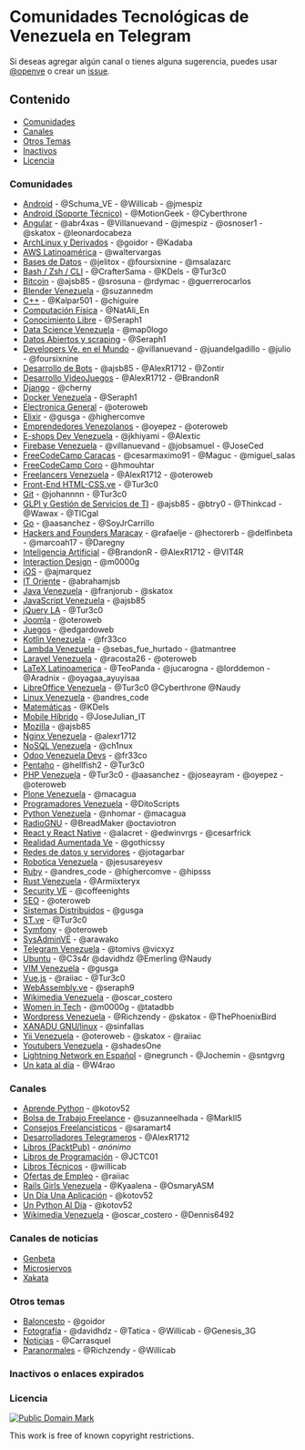 Comunidades Tecnológicas de Venezuela en Telegram
=================================================

Si deseas agregar algún canal o tienes alguna sugerencia, puedes usar [@openve](https://t.me/openve) o crear un [issue](https://github.com/OpenVE/comunidades-en-telegram/issues?utf8=%E2%9C%93&q=).

Contenido
---------

*   [Comunidades](#comunidades)
*   [Canales](#canales)
*   [Otros Temas](#otros-temas)
*   [Inactivos](#inactivos-o-enlaces-expirados)
*   [Licencia](#licencia)

### Comunidades

*   [Android](https://t.me/AndroidDevVzla) - @Schuma\_VE - @Willicab - @jmespiz
*   [Android (Soporte Técnico)](https://t.me/Hackingmobile) - @MotionGeek - @Cyberthrone
*   [Angular](https://t.me/ngvenezuela) - @abr4xas - @Villanuevand - @jmespiz - @osnoser1 - @skatox - @leonardocabeza
*   [ArchLinux y Derivados](https://t.me/archlinuxVE) - @goidor - @Kadaba
*   [AWS Latinoamérica](https://t.me/awslatam) - @waltervargas
*   [Bases de Datos](https://t.me/bdvzla) - @jelitox - @foursixnine - @msalazarc
*   [Bash / Zsh / CLI](https://t.me/BashZshCLI) - @CrafterSama - @KDels - @Tur3c0
*   [Bitcoin](https://t.me/btcven) - @ajsb85 - @srosuna - @rdymac - @guerrerocarlos
*   [Blender Venezuela](https://t.me/BlenderVe) - @suzannedm
*   [C++](https://t.me/joinchat/BrCK8gmzgY_A2-Z2qg_MRg) - @Kalpar501 - @chiguire
*   [Computación Física](https://t.me/joinchat/AAAAAEJOcVHmuTCTG8uVqQ) - @NatAli\_En
*   [Conocimiento Libre](https://t.me/joinchat/B9JUAATRuqeYAxaGYLq-ng) - @Seraph1
*   [Data Science Venezuela](https://t.me/DataScienceVE) - @map0logo
*   [Datos Abiertos y scraping](https://t.me/joinchat/B9JUAAaks9m5-2TefJsAuw) - @Seraph1
*   [Developers Ve. en el Mundo](https://t.me/DevelopersVeMundo) - @villanuevand - @juandelgadillo - @julio - @foursixnine
*   [Desarrollo de Bots](https://t.me/devbots) - @ajsb85 - @AlexR1712 - @Zontir
*   [Desarrollo VideoJuegos](https://t.me/devjuegos) - @AlexR1712 - @BrandonR
*   [Django](https://t.me/DjangoVE) - @cherny
*   [Docker Venezuela](https://t.me/dockervenezuela) - @Seraph1
*   [Electronica General](https://t.me/ElectroVe) - @oteroweb
*   [Elixir](https://t.me/ElixirVe) - @gusga - @highercomve
*   [Emprendedores Venezolanos](https://t.me/emprendedores_venezolanos) - @oyepez - @oteroweb
*   [E-shops Dev Venezuela](https://t.me/EShopsDevVenezuela) - @jkhiyami - @Alextic
*   [Firebase Venezuela](https://t.me/firebaseVe) - @villanuevand - @jobsamuel - @JoseCed
*   [FreeCodeCamp Caracas](https://t.me/fccCaracas) - @cesarmaximo91 - @Maguc - @miguel\_salas
*   [FreeCodeCamp Coro](https://t.me/corofcc) - @hmouhtar
*   [Freelancers Venezuela](https://t.me/freelancersve) - @AlexR1712 - @oteroweb
*   [Front-End HTML-CSS.ve](https://t.me/HTML_CSS_Ve) - @Tur3c0
*   [Git](https://t.me/git_ve) - @johannnn - @Tur3c0
*   [GLPI y Gestión de Servicios de TI](https://t.me/glpisp) - @ajsb85 - @btry0 - @Thinkcad - @Wawax - @TICgal
*   [Go](https://t.me/golangve) - @aasanchez - @SoyJrCarrillo
*   [Hackers and Founders Maracay](https://t.me/hfmaracay) - @rafaelje - @hectorerb - @delfinbeta - @marcoah17 - @Daregny
*   [Inteligencia Artificial](https://t.me/IAVenezuela) - @BrandonR - @AlexR1712 - @VIT4R
*   [Interaction Design](https://t.me/interactiondesgin_spanish) - @m0000g
*   [iOS](https://t.me/joinchat/AH2ZUgIUXVcougUIOTurtg) - @ajmarquez
*   [IT Oriente](https://t.me/itoriente) - @abrahamjsb
*   [Java Venezuela](https://t.me/JavaVE) - @franjorub - @skatox
*   [JavaScript Venezuela](https://t.me/vzlajs) - @ajsb85
*   [jQuery LA](https://t.me/jQueryLA) - @Tur3c0
*   [Joomla](https://t.me/JoomlaVe) - @oteroweb
*   [Juegos](https://t.me/joinchat/AGqisAA-jlmIAAihME16vg) - @edgardoweb
*   [Kotlin Venezuela](https://t.me/kotlinve) - @fr33co
*   [Lambda Venezuela](https://t.me/lambdaVenezuela) - @sebas_fue_hurtado - @atmantree
*   [Laravel Venezuela](https://t.me/laravelVe) - @racosta26 - @oteroweb
*   [LaTeX Latinoamerica](https://t.me/LaTeXLatam) - @TeoPanda - @jucarogna - @lorddemon - @Aradnix - @oyagaa\_ayuyisaa
*   [LibreOffice Venezuela](https://t.me/LibreOfficeVe) - @Tur3c0 @Cyberthrone @Naudy
*   [Linux Venezuela](https://t.me/linux_ve) - @andres\_code
*   [Matemáticas](https://t.me/canalMatematicas) - @KDels
*   [Mobile Híbrido](https://t.me/mobilehybridappsve) - @JoseJulian\_IT
*   [Mozilla](https://t.me/mozilla_venezuela) - @ajsb85
*   [Nginx Venezuela](https://t.me/nginxvzla) - @alexr1712
*   [NoSQL Venezuela](https://t.me/NoSQLVenezuela) - @ch1nux
*   [Odoo Venezuela Devs](https://t.me/OdooVeDevs) - @fr33co
*   [Pentaho](https://t.me/pentahoVE) - @hellfish2 - @Tur3c0
*   [PHP Venezuela](https://t.me/PHP_Ve) - @Tur3c0 - @aasanchez - @joseayram - @oyepez - @oteroweb
*   [Plone Venezuela](https://t.me/PloneVe) - @macagua
*   [Programadores Venezuela](https://t.me/ProgramadoresVenezuela) - @DitoScripts
*   [Python Venezuela](https://t.me/python_venezuela) - @nhomar - @macagua
*   [RadioGNU](https://t.me/radiognu) - @BreadMaker @octaviotron
*   [React y React Native](https://t.me/reactVE) - @alacret - @edwinvrgs - @cesarfrick
*   [Realidad Aumentada Ve](https://t.me/RealidadVe) - @gothicssy
*   [Redes de datos y servidores](https://t.me/RedesDatos) - @jotagarbar
*   [Robotica Venezuela](https://t.me/Robotica_VE) - @jesusareyesv
*   [Ruby](https://t.me/ruby_ve) - @andres\_code - @highercomve - @hipsss
*   [Rust Venezuela](https://t.me/rustlangVE) - @Armiixteryx
*   [Security VE](https://t.me/itsec_ve) - @coffeenights
*   [SEO](https://t.me/joinchat/AAAAAD4XBh3KdvGZgVoM2A) - @oteroweb
*   [Sistemas Distribuidos](https://t.me/sistemas_distribuidos_ve) - @gusga
*   [ST.ve](https://t.me/st3_ve) - @Tur3c0
*   [Symfony](https://t.me/symfonyVe) - @oteroweb
*   [SysAdminVE](https://t.me/SysAdminVE) - @arawako
*   [Telegram Venezuela](https://t.me/VenezuelaTG) - @tomivs @vicxyz
*   [Ubuntu](https://t.me/@ubuntuvenezuela) - @C3s4r @davidhdz @Emerling @Naudy
*   [VIM Venezuela](https://t.me/vimvnzla) - @gusga
*   [Vue.js](https://t.me/vueLatam) - @raiiac - @Tur3c0
*   [WebAssembly.ve](https://t.me/webassemblyve) - @seraph9
*   [Wikimedia Venezuela](https://t.me/wikimedia_ve) - @oscar\_costero
*   [Women in Tech](https://t.me/womenintech_spanish) - @m0000g - @tatadbb
*   [Wordpress Venezuela](https://t.me/WordPressVE) - @Richzendy - @skatox - @ThePhoenixBird
*   [XANADU GNU/linux](https://t.me/xanadulinux) - @sinfallas
*   [Yii Venezuela](https://t.me/YiiVzla) - @oteroweb - @skatox - @raiiac
*   [Youtubers Venezuela](https://t.me/youtubersvzla) - @shadesOne
*   [Lightning Network en Español](https://t.me/lightning_network_spanish) - @negrunch - @Jochemin - @sntgvrg
*   [Un kata al día](https://t.me/daily_katas) - @W4rao

### Canales

*   [Aprende Python](https://t.me/aprendepython) - @kotov52
*   [Bolsa de Trabajo Freelance](https://t.me/esfreelancer) - @suzanneelhada - @Markll5
*   [Consejos Freelancisticos](http://t.me/consejos_frelantasticos) - @saramart4
*   [Desarrolladores Telegrameros](https://t.me/desarrolladores) - @AlexR1712
*   [Libros (PacktPub)](https://t.me/packtpubfreelearning) - _anónimo_
*   [Libros de Programación](https://t.me/LibPro) - @JCTC01
*   [Libros Técnicos](https://t.me/LibrosTecnicos) - @willicab
*   [Ofertas de Empleo](https://t.me/trabajovenezuela) - @raiiac
*   [Rails Girls Venezuela](https://t.me/railsgirlsve) - @Kyaalena - @OsmaryASM
*   [Un Día Una Aplicación](https://t.me/UnDiaUnaAplicacion) - @kotov52
*   [Un Python Al Día](https://t.me/UnPythonAlDia) - @kotov52
*   [Wikimedia Venezuela](https://t.me/wikimediave) - @oscar\_costero - @Dennis6492

### Canales de noticias

*   [Genbeta](https://t.me/genbeta)
*   [Microsiervos](https://t.me/microsiervos)
*   [Xakata](https://t.me/xakata)

### Otros temas

*   [Baloncesto](https://t.me/baloncestoVE) - @goidor
*   [Fotografía](https://t.me/fotografico) - @davidhdz - @Tatica - @Willicab - @Genesis\_3G
*   [Noticias](https://t.me/ResumenNoticiero) - @Carrasquel
*   [Paranormales](https://t.me/paranormales) - @Richzendy - @Willicab

### Inactivos o enlaces expirados

### Licencia

[![Public Domain Mark](http://i.creativecommons.org/p/mark/1.0/88x31.png)](https://creativecommons.org/publicdomain/mark/1.0/deed.es)

This work is free of known copyright restrictions.